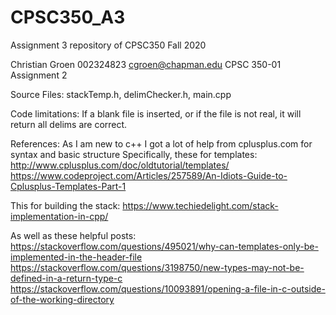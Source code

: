 # CPSC350_A3
Assignment 3 repository of CPSC350 Fall 2020

Christian Groen 002324823 
cgroen@chapman.edu 
CPSC 350-01 Assignment 2

Source Files: stackTemp.h, delimChecker.h, main.cpp

Code limitations: If a blank file is inserted, or if the file is not real, it will return all delims are correct.

References: As I am new to c++ I got a lot of help from cplusplus.com for syntax and basic structure
Specifically, these for templates:
http://www.cplusplus.com/doc/oldtutorial/templates/
https://www.codeproject.com/Articles/257589/An-Idiots-Guide-to-Cplusplus-Templates-Part-1

This for building the stack:
https://www.techiedelight.com/stack-implementation-in-cpp/

As well as these helpful posts:
https://stackoverflow.com/questions/495021/why-can-templates-only-be-implemented-in-the-header-file
https://stackoverflow.com/questions/3198750/new-types-may-not-be-defined-in-a-return-type-c
https://stackoverflow.com/questions/10093891/opening-a-file-in-c-outside-of-the-working-directory
